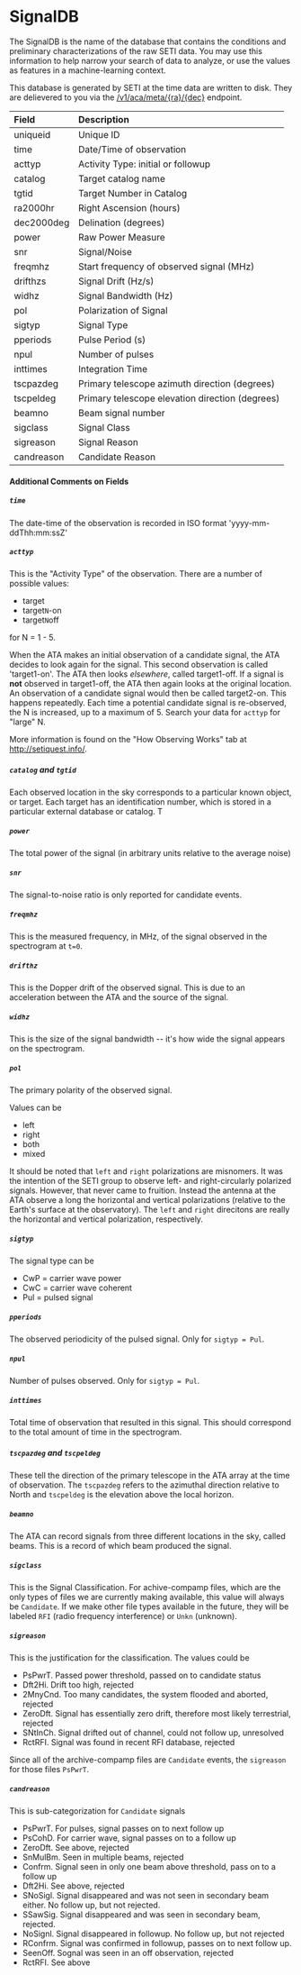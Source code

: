 # SignalDB

The SignalDB is the name of the database that contains the conditions and preliminary characterizations
of the raw SETI data. You may use this information to help narrow your search of data to analyze, or
use the values as features in a machine-learning context. 

This database is generated by SETI at the time data are written to disk. 
They are delievered to you via the 
[/v1/aca/meta/{ra}/{dec}](#meta-data-and-location-of-candidate-events) endpoint. 

| Field        | Description           |
| :------------- |:--------------|
| uniqueid   |  Unique ID                                         |
| time       |  Date/Time of observation                          | 
| acttyp     |  Activity Type: initial or followup                |
| catalog    |  Target catalog name                               |
| tgtid      |  Target Number in Catalog                          |  
| ra2000hr   |  Right Ascension (hours)                           |
| dec2000deg |  Delination (degrees)                              |
| power      |  Raw Power Measure                                 |
| snr        |  Signal/Noise                                      |
| freqmhz    |  Start frequency of observed signal (MHz)          |
| drifthzs   |  Signal Drift (Hz/s)                               |
| widhz      |  Signal Bandwidth (Hz)                             |
| pol        |  Polarization of Signal                            |
| sigtyp     |  Signal Type                                       |
| pperiods   |  Pulse Period (s)                                  |   
| npul       |  Number of pulses                                  |   
| inttimes   |  Integration Time                                  |   
| tscpazdeg  |  Primary telescope azimuth direction (degrees)     |
| tscpeldeg  |  Primary telescope elevation direction (degrees)   |
| beamno     |  Beam signal number                                |
| sigclass   |  Signal Class                                      | 
| sigreason  |  Signal Reason                                     | 
| candreason |  Candidate Reason

#### Additional Comments on Fields

##### `time`
The date-time of the observation is recorded in ISO format 'yyyy-mm-ddThh:mm:ssZ'

##### `acttyp`

This is the "Activity Type" of the observation. There are a number of possible values:

  * target
  * target`N`-on
  * target`N`off
  
for N = 1 - 5. 

When the ATA makes an initial observation of a candidate signal, the ATA
decides to look again for the signal. This second observation is called 'target1-on'. The ATA 
then looks *elsewhere*, called target1-off. If a signal is **not** observed in target1-off, 
the ATA then again looks at the original location. An observation of a candidate signal would 
then be called target2-on. This happens repeatedly. Each time a potential candidate signal is 
re-observed, the N is increased, up to a maximum of 5. Search your data for `acttyp` for "large" N.

More information is found on the "How Observing Works" tab at http://setiquest.info/.


##### `catalog` and `tgtid`
 
Each observed location in the sky corresponds to a particular known object, or target. Each target 
has an identification number, which is stored in a particular external database or catalog. T

##### `power`

The total power of the signal (in arbitrary units relative to the average noise)

##### `snr`

The signal-to-noise ratio is only reported for candidate events.

##### `freqmhz`

This is the measured frequency, in MHz, of the signal observed in the spectrogram at `t=0`. 

##### `drifthz`

This is the Dopper drift of the observed signal. This is due to an acceleration between the ATA
and the source of the signal. 

##### `widhz`

This is the size of the signal bandwidth -- it's how wide the signal appears on the spectrogram. 

##### `pol`

The primary polarity of the observed signal. 

Values can be

  * left
  * right
  * both
  * mixed

It should be noted that `left` and `right` polarizations are misnomers. It was the intention of the SETI group
to observe left- and right-circularly polarized signals. However, that never came to fruition. Instead the 
antenna at the ATA observe a long the horizontal and vertical polarizations (relative to the Earth's surface
at the observatory). The `left` and `right` direcitons are really the horizontal and vertical polarization, respectively.

##### `sigtyp`

The signal type can be 

  * CwP = carrier wave power 
  * CwC = carrier wave coherent 
  * Pul = pulsed signal

##### `pperiods`

The observed periodicity of the pulsed signal. Only for `sigtyp = Pul`.

##### `npul`

Number of pulses observed. Only for `sigtyp = Pul`.

##### `inttimes`

Total time of observation that resulted in this signal. This should correspond to the total amount of time
in the spectrogram. 

##### `tscpazdeg` and `tscpeldeg`

These tell the direction of the primary telescope in the ATA array at the time of observation. 
The `tscpazdeg` refers to the azimuthal direction relative to North and `tscpeldeg` is the elevation
above the local horizon. 


##### `beamno`

The ATA can record signals from three different locations in the sky, called beams. This is a record of 
which beam produced the signal. 

##### `sigclass`

This is the Signal Classification. For achive-compamp files, which are the only types of files we are currently
making available, this value will always be `Candidate`. If we make other file types available in the future, 
they will be labeled `RFI` (radio frequency interference) or `Unkn` (unknown). 

##### `sigreason`

This is the justification for the classification. The values could be

  * PsPwrT. Passed power threshold, passed on to candidate status
  * Dft2Hi. Drift too high, rejected
  * 2MnyCnd. Too many candidates, the system flooded and aborted, rejected
  * ZeroDft. Signal has essentially zero drift, therefore most likely terrestrial, rejected
  * SNtInCh. Signal drifted out of channel, could not follow up, unresolved
  * RctRFI. Signal was found in recent RFI database, rejected

Since all of the archive-compamp files are `Candidate` events, the `sigreason` for those files `PsPwrT`. 

##### `candreason`

This is sub-categorization for `Candidate` signals

* PsPwrT. For pulses, signal passes on to next follow up
* PsCohD. For carrier wave, signal passes on to a follow up
* ZeroDft. See above, rejected
* SnMulBm. Seen in multiple beams, rejected
* Confrm. Signal seen in only one beam above threshold, pass on to a follow up
* Dft2Hi. See above, rejected
* SNoSigl. Signal disappeared and was not seen in secondary beam either. No follow up, but not rejected. 
* SSawSig. Signal disappeared and was seen in secondary beam, rejected.
* NoSignl. Signal disappeared in followup. No follow up, but not rejected 
* RConfrm. Signal was confirmed in followup, passes on to next follow up.
* SeenOff. Sognal was seen in an off observation, rejected 
* RctRFI. See above


